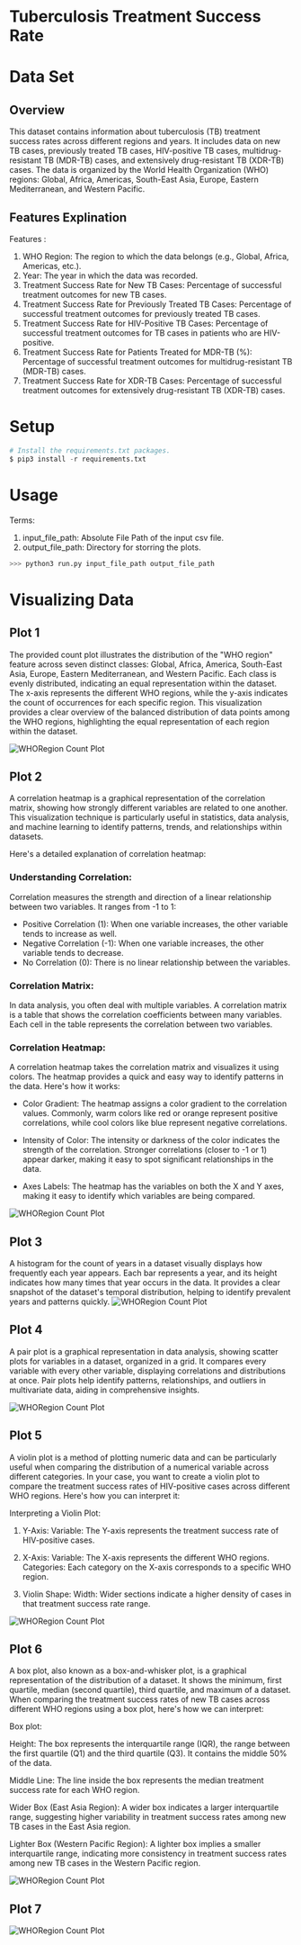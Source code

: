 # Tuberculosis Treatment Success Rate 

# Data Set

## Overview 

This dataset contains information about tuberculosis (TB) treatment success rates across different regions and years. It includes data on new TB cases, previously treated TB cases, HIV-positive TB cases, multidrug-resistant TB (MDR-TB) cases, and extensively drug-resistant TB (XDR-TB) cases. The data is organized by the World Health Organization (WHO) regions: Global, Africa, Americas, South-East Asia, Europe, Eastern Mediterranean, and Western Pacific.

## Features Explination 

Features :

1. WHO Region: The region to which the data belongs (e.g., Global, Africa, Americas, etc.).
2. Year: The year in which the data was recorded.
3. Treatment Success Rate for New TB Cases: Percentage of successful treatment outcomes for new TB cases.
4. Treatment Success Rate for Previously Treated TB Cases: Percentage of successful treatment outcomes for previously treated TB cases.
5. Treatment Success Rate for HIV-Positive TB Cases: Percentage of successful treatment outcomes for TB cases in patients who are HIV-positive.
6. Treatment Success Rate for Patients Treated for MDR-TB (%): Percentage of successful treatment outcomes for multidrug-resistant TB (MDR-TB) cases.
7. Treatment Success Rate for XDR-TB Cases: Percentage of successful treatment outcomes for extensively drug-resistant TB (XDR-TB) cases.


# Setup

```python
# Install the requirements.txt packages.
$ pip3 install -r requirements.txt
```
# Usage

Terms:

1. input_file_path: Absolute File Path of the input csv file.
2. output_file_path: Directory for storring the plots.


```python
>>> python3 run.py input_file_path output_file_path
```

# Visualizing Data

## Plot 1
The provided count plot illustrates the distribution of the "WHO region" feature across seven distinct classes: Global, Africa, America, South-East Asia, Europe, Eastern Mediterranean, and Western Pacific. Each class is evenly distributed, indicating an equal representation within the dataset. The x-axis represents the different WHO regions, while the y-axis indicates the count of occurrences for each specific region. This visualization provides a clear overview of the balanced distribution of data points among the WHO regions, highlighting the equal representation of each region within the dataset.

![WHORegion Count Plot](media/WHORegion_countplot.png)

## Plot 2

A correlation heatmap is a graphical representation of the correlation matrix, showing how strongly different variables are related to one another. This visualization technique is particularly useful in statistics, data analysis, and machine learning to identify patterns, trends, and relationships within datasets.

Here's a detailed explanation of correlation heatmap:

### Understanding Correlation:

Correlation measures the strength and direction of a linear relationship between two variables. It ranges from -1 to 1:

-   Positive Correlation (1):   When one variable increases, the other variable tends to increase as well.
-   Negative Correlation (-1):   When one variable increases, the other variable tends to decrease.
-   No Correlation (0):   There is no linear relationship between the variables.

### Correlation Matrix:

In data analysis, you often deal with multiple variables. A correlation matrix is a table that shows the correlation coefficients between many variables. Each cell in the table represents the correlation between two variables.

### Correlation Heatmap:

A correlation heatmap takes the correlation matrix and visualizes it using colors. The heatmap provides a quick and easy way to identify patterns in the data. Here's how it works:

-   Color Gradient:   The heatmap assigns a color gradient to the correlation values. Commonly, warm colors like red or orange represent positive correlations, while cool colors like blue represent negative correlations.
  
-   Intensity of Color:   The intensity or darkness of the color indicates the strength of the correlation. Stronger correlations (closer to -1 or 1) appear darker, making it easy to spot significant relationships in the data.

-   Axes Labels:   The heatmap has the variables on both the X and Y axes, making it easy to identify which variables are being compared.


![WHORegion Count Plot](media/TBCases_heatmap.png)

## Plot 3

A histogram for the count of years in a dataset visually displays how frequently each year appears. Each bar represents a year, and its height indicates how many times that year occurs in the data. It provides a clear snapshot of the dataset's temporal distribution, helping to identify prevalent years and patterns quickly.
![WHORegion Count Plot](media/TBCases_histogram.png)


## Plot 4

A pair plot is a graphical representation in data analysis, showing scatter plots for variables in a dataset, organized in a grid. It compares every variable with every other variable, displaying correlations and distributions at once. Pair plots help identify patterns, relationships, and outliers in multivariate data, aiding in comprehensive insights.

![WHORegion Count Plot](media/TBCases_pairplot.png)

## Plot 5


A violin plot is a method of plotting numeric data and can be particularly useful when comparing the distribution of a numerical variable across different categories. In your case, you want to create a violin plot to compare the treatment success rates of HIV-positive cases across different WHO regions. Here's how you can interpret it:

Interpreting a Violin Plot:
1. Y-Axis:
Variable: The Y-axis represents the treatment success rate of HIV-positive cases.

2. X-Axis:
Variable: The X-axis represents the different WHO regions.
Categories: Each category on the X-axis corresponds to a specific WHO region.
3. Violin Shape:
Width: Wider sections indicate a higher density of cases in that treatment success rate range.

![WHORegion Count Plot](media/WHO_Region_vs_TSR_HIV_PTB.png)

## Plot 6

A box plot, also known as a box-and-whisker plot, is a graphical representation of the distribution of a dataset. It shows the minimum, first quartile, median (second quartile), third quartile, and maximum of a dataset. When comparing the treatment success rates of new TB cases across different WHO regions using a box plot, here's how we can interpret:

Box plot:

Height: The box represents the interquartile range (IQR), the range between the first quartile (Q1) and the third quartile (Q3). It contains the middle 50% of the data.

Middle Line: The line inside the box represents the median treatment success rate for each WHO region.

Wider Box (East Asia Region): A wider box indicates a larger interquartile range, suggesting higher variability in treatment success rates among new TB cases in the East Asia region.

Lighter Box (Western Pacific Region): A lighter box implies a smaller interquartile range, indicating more consistency in treatment success rates among new TB cases in 
the Western Pacific region.

![WHORegion Count Plot](media/WHO_Region_vs_TSR_new_TB_cases.png)


## Plot 7

![WHORegion Count Plot](media/WHO_Region_vs_TSR_XDR_TB_cases.png)




